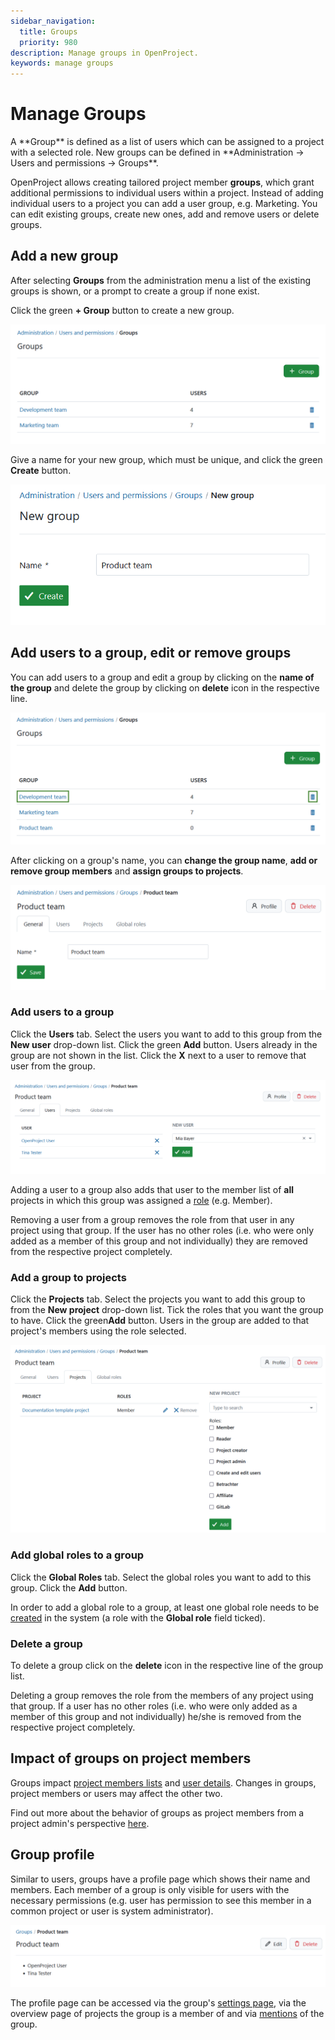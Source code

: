 ```yaml
---
sidebar_navigation:
  title: Groups
  priority: 980
description: Manage groups in OpenProject.
keywords: manage groups
---
```


# Manage Groups

<div class="glossary">
A **Group** is defined as a list of users which can be assigned to a project with a selected role. New groups can be defined in **Administration -> Users and permissions -> Groups**.
</div>

OpenProject allows creating tailored project member **groups**, which  grant additional permissions to individual users within a project. Instead of adding individual users to a project you can add a user group, e.g. Marketing. You can edit existing groups, create new ones, add and remove users or delete groups.

## Add a new group

After selecting **Groups** from the administration menu a list of the existing groups is shown, or a prompt to create a group if none exist.

Click the green **+ Group** button to create a new group.

![create groups in OpenProject administration](openproject_system_guide_groups.png)

Give a name for your new group, which must be unique, and click the green **Create** button.

![new group](openproject_system_guide_new_group.png)

## Add users to a group, edit or remove groups

You can add users to a group and edit a group by clicking on the **name of the group** and  delete the group by clicking on **delete** icon in the respective line.

![Edit or delete groups in OpenProject administration](openproject_system_guide_edit_delete_groups.png)

After clicking on a group's name, you can **change the group name**, **add or remove group members** and **assign groups to projects**.

![Edit groups in OpenProject administration](openproject_system_guide_edit_new_group.png)

### Add users to a group

Click the **Users** tab. Select the users you want to add to this group from the **New user** drop-down list. Click the green **Add** button. Users already in the group are not shown in the list. Click the **X** next to a user to remove that user from the group.

![Add new members to a group in OpenProject administration](openproject_system_guide_edit_new_group_add_members.png)

Adding a user to a group also adds that user to the member list of **all** projects in which this group was assigned a [role](../roles-permissions) (e.g. Member).

Removing a user from a group removes the role from that user in any project using that group. If the user has no other roles (i.e. who were only added as a member of this group and not individually) they are removed from the respective project completely.

### Add a group to projects

Click the **Projects** tab. Select the projects you want to add this group to from the **New project** drop-down list. Tick the roles that you want the group to have. Click the green**Add** button. Users in the group are added to that project's members using the role selected.

![Add a group to a project in OpenProject administration](openproject_system_guide_edit_new_group_add_projects.png)

### Add global roles to a group

Click the **Global Roles** tab. Select the global roles you want to add to this group. Click the **Add** button.

In order to add a global role to a group, at least one global role needs to be [created](../roles-permissions) in the system (a role with the **Global role** field ticked).

### Delete a group

To delete a group click on the **delete** icon in the respective line of the group list.

Deleting a group removes the role from the members of any project using that group. If a user has no other roles (i.e. who were only added as a member of this group and not individually) he/she is removed from the respective project completely.

## Impact of groups on project members

Groups impact [project members lists](../../../getting-started/invite-members) and [user details](../users). Changes in groups, project members or users may affect the other two.

Find out more about the behavior of groups as project members from a project admin's perspective [here](../../../getting-started/invite-members/#behavior-of-groups-as-project-members).

## Group profile

Similar to users, groups have a profile page which shows their name and members. Each member of a group is only visible for users with the necessary permissions (e.g. user has permission to see this member in a common project or user is system administrator).

![Group profile page in OpenProject administration](openproject_system_guide_edit_group_profile.png)

The profile page can be accessed via the group's [settings page](#add-users-to-a-group-edit-or-remove-groups), via the overview page of projects the group is a member of and via [mentions](../../../user-guide/work-packages/edit-work-package/#-notification-mention) of the group.
